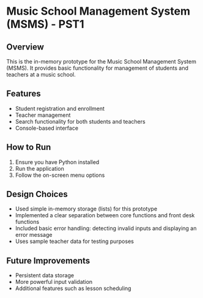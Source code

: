 # Music School Management System (MSMS) - PST1

## Overview
This is the in-memory prototype for the Music School Management System (MSMS). It provides basic functionality for management of students and teachers at a music school.

## Features
- Student registration and enrollment
- Teacher management
- Search functionality for both students and teachers
- Console-based interface

## How to Run
1. Ensure you have Python installed
2. Run the application
3. Follow the on-screen menu options

## Design Choices
- Used simple in-memory storage (lists) for this prototype
- Implemented a clear separation between core functions and front desk functions
- Included basic error handling: detecting invalid inputs and displaying an error message
- Uses sample teacher data for testing purposes

## Future Improvements
- Persistent data storage
- More powerful input validation
- Additional features such as lesson scheduling
